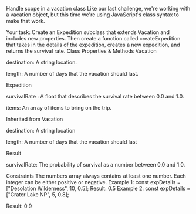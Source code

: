 Handle scope in a vacation class
Like our last challenge, we're working with a vacation object, but this time we're using JavaScript's class syntax to make that work.

Your task: Create an Expedition subclass that extends Vacation and includes new properties. Then create a function called createExpedition that takes in the details of the expedition, creates a new expedition, and returns the survival rate.
Class Properties & Methods
Vacation

destination: A string location.

length: A number of days that the vacation should last.

Expedition

survivalRate : A float that describes the survival rate between 0.0 and 1.0.

items: An array of items to bring on the trip.

Inherited from Vacation

destination: A string location

length: A number of days that the vacation should last

Result

survivalRate: The probability of survival as a number between 0.0 and 1.0.

Constraints
The numbers array always contains at least one number.
Each integer can be either positive or negative.
Example 1:
const expDetails = ["Desolation Wilderness", 10, 0.5];
Result: 0.5
Example 2:
const expDetails = ["Crater Lake NP", 5, 0.8];

Result: 0.9
